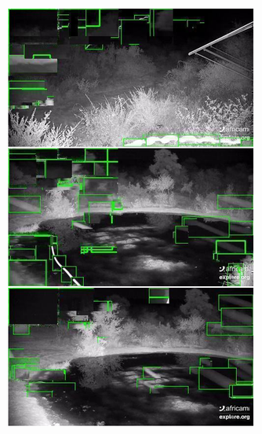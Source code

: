 ![20200611-231416-234421](in/20200611/20200611-231416-234421_0_.jpg)
![20200611-234426-000001](in/20200611/20200611-234426-000001_0_.jpg)
![20200612-000006-003011](in/20200612/20200612-000006-003011_0_.jpg)
